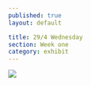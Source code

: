 ```yaml
---
published: true
layout: default

title: 29/4 Wednesday
section: Week one
category: exhibit
---
```


<img src="https://i.imgur.com/WGhwjb5l.jpg">
